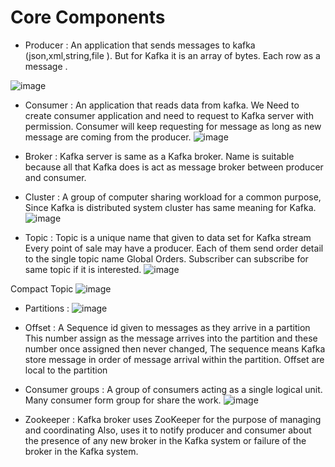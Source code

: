 # Core Components

* Producer : An application that  sends messages  to kafka (json,xml,string,file ). But for Kafka it is an array of bytes. 
Each row as a message .

![image](https://user-images.githubusercontent.com/32897934/124016470-4efea380-da03-11eb-85c6-3154e9e62d1e.png)

* Consumer : An application that reads data from kafka.
We Need to create consumer application and need to request to Kafka server with permission.
Consumer will keep requesting for message  as long as new message are coming from the producer.
![image](https://user-images.githubusercontent.com/32897934/124016671-88371380-da03-11eb-909c-a4ffe704271d.png)


* Broker : Kafka server is same as a Kafka broker.
Name is suitable because all that Kafka does is act as message broker between producer and consumer.

* Cluster : A group of computer sharing workload for a common purpose, Since Kafka is distributed system cluster has same meaning for Kafka.
![image](https://user-images.githubusercontent.com/32897934/124016812-a69d0f00-da03-11eb-97ff-07fee92bee1f.png)



* Topic : Topic is a unique name that given to data set for Kafka stream
Every point of sale may have a producer. Each of them send order detail to the single topic name Global Orders. Subscriber can subscribe for same topic if it is interested.
![image](https://user-images.githubusercontent.com/32897934/124016932-c3394700-da03-11eb-9171-91abdbda541a.png)

Compact Topic 
![image](https://user-images.githubusercontent.com/32897934/124017339-393dae00-da04-11eb-9287-f03026ff78b5.png)


* Partitions :
 ![image](https://user-images.githubusercontent.com/32897934/124017187-10b5b400-da04-11eb-8006-1f213b9265d9.png)

* Offset : A Sequence id given to messages  as they  arrive  in a partition 
This number assign as the message arrives into the partition and these number once assigned then never changed, The sequence means Kafka store  message  in order of message arrival within the partition. Offset are local to the partition 

* Consumer groups : A group  of consumers acting as  a single  logical unit. Many consumer form group for share the work. 
![image](https://user-images.githubusercontent.com/32897934/124017525-7013c400-da04-11eb-9cd6-a892939282cb.png)


* Zookeeper : Kafka broker uses ZooKeeper for the purpose of managing and coordinating
 Also, uses it to notify producer and consumer about the presence of any new broker in the Kafka system or failure of the broker in the Kafka system. 


